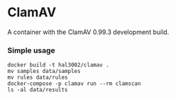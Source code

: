 # ClamAV
A container with the ClamAV 0.99.3 development build.

### Simple usage
```
docker build -t hal3002/clamav .
mv samples data/samples
mv rules data/rules
docker-compose -p clamav run --rm clamscan
ls -al data/results
```

